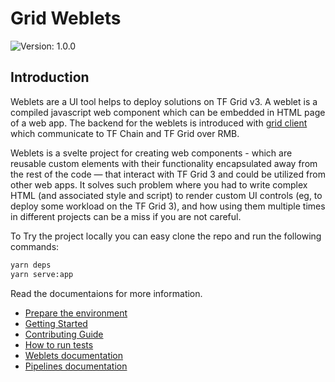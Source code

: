 # Grid Weblets

![Version: 1.0.0](https://img.shields.io/github/v/release/threefoldtech/grid_weblets?style=flat-square)

## Introduction

Weblets are a UI tool helps to deploy solutions on TF Grid v3. A weblet is a compiled javascript web component which can be embedded in HTML page of a web app. The backend for the weblets is introduced with [grid client](../manual3_iac/grid3_javascript/grid3_javascript_home) which communicate to TF Chain and TF Grid over RMB.

Weblets is a svelte project for creating web components - which are reusable custom elements with their functionality encapsulated away from the rest of the code — that interact with TF Grid 3 and could be utilized from other web apps.
It solves such problem where you had to write complex HTML (and associated style and script) to render custom UI controls (eg, to deploy some workload on the TF Grid 3), and how using them multiple times in different projects can be a miss if you are not careful.

To Try the project locally you can easy clone the repo and run the following commands:

```bash
yarn deps
yarn serve:app
```

Read the documentaions for more information.

- [Prepare the environment](./docs/config.md)
- [Getting Started](./docs/getting_started.md)
- [Contributing Guide](./docs/contributing.md)
- [How to run tests](./docs/cypress.md)
- [Weblets documentation](https://library.threefold.me/info/manual/#/manual__weblets_profile_manager)
- [Pipelines documentation](./docs/workflows.md)
